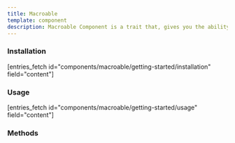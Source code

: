 ```yaml
---
title: Macroable
template: component
description: Macroable Component is a trait that, gives you the ability in effect to add new methods to a class at runtime.
---
```


### Installation

[entries_fetch id="components/macroable/getting-started/installation" field="content"]

### Usage

[entries_fetch id="components/macroable/getting-started/usage" field="content"]

### Methods
